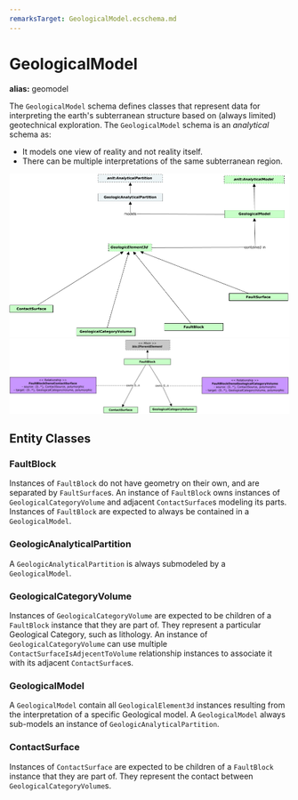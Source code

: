 ```yaml
---
remarksTarget: GeologicalModel.ecschema.md
---
```


# GeologicalModel

**alias:** geomodel

The `GeologicalModel` schema defines classes that represent data for interpreting the earth's subterranean structure based on (always limited) geotechnical exploration. The `GeologicalModel` schema is an *analytical* schema as:

- It models one view of reality and not reality itself.
- There can be multiple interpretations of the same subterranean region.

![GeologicalModel - classes](./media/geologicalmodel-classes-1.png)
![GeologicalModel - classes](./media/geologicalmodel-classes-2.png)

## Entity Classes

### FaultBlock

Instances of `FaultBlock` do not have geometry on their own, and are separated by `FaultSurface`s. An instance of `FaultBlock` owns instances of `GeologicalCategoryVolume` and adjacent `ContactSurface`s modeling its parts. Instances of `FaultBlock` are expected to always be contained in a `GeologicalModel`.

### GeologicAnalyticalPartition

A `GeologicAnalyticalPartition` is always submodeled by a `GeologicalModel`.

### GeologicalCategoryVolume

Instances of `GeologicalCategoryVolume` are expected to be children of a `FaultBlock` instance that they are part of. They represent a particular Geological Category, such as lithology. An instance of `GeologicalCategoryVolume` can use multiple `ContactSurfaceIsAdjecentToVolume` relationship instances to associate it with its adjacent `ContactSurface`s.

### GeologicalModel

A `GeologicalModel` contain all `GeologicalElement3d` instances resulting from the interpretation of a specific Geological model. A `GeologicalModel` always sub-models an instance of `GeologicAnalyticalPartition`.

### ContactSurface

Instances of `ContactSurface` are expected to be children of a `FaultBlock` instance that they are part of. They represent the contact between `GeologicalCategoryVolume`s.
